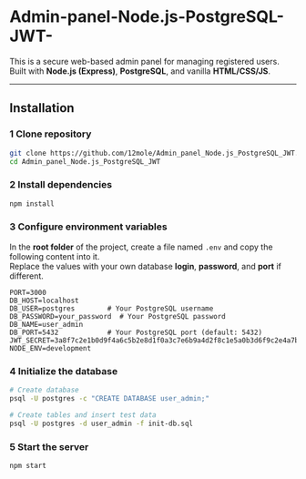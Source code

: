 # Admin-panel-Node.js-PostgreSQL-JWT-

This is a secure web-based admin panel for managing registered users.  
Built with **Node.js (Express)**, **PostgreSQL**, and vanilla **HTML/CSS/JS**.

---

##  Installation

### 1 Clone repository
```bash
git clone https://github.com/12mole/Admin_panel_Node.js_PostgreSQL_JWT.git
cd Admin_panel_Node.js_PostgreSQL_JWT
```
### 2 Install dependencies
```bash
npm install
```
### 3 Configure environment variables  

In the **root folder** of the project, create a file named `.env` and copy the following content into it.  
Replace the values with your own database **login**, **password**, and **port** if different.  

```env
PORT=3000
DB_HOST=localhost
DB_USER=postgres        # Your PostgreSQL username
DB_PASSWORD=your_password  # Your PostgreSQL password
DB_NAME=user_admin
DB_PORT=5432            # Your PostgreSQL port (default: 5432)
JWT_SECRET=3a8f7c2e1b0d9f4a6c5b2e8d1f0a3c7e6b9a4d2f8c1e5a0b3d6f9c2e4a7b1d0f8e3c6a9b2
NODE_ENV=development
```
### 4 Initialize the database
```bash
# Create database
psql -U postgres -c "CREATE DATABASE user_admin;"

# Create tables and insert test data
psql -U postgres -d user_admin -f init-db.sql
```
### 5 Start the server
```bash
npm start
```
